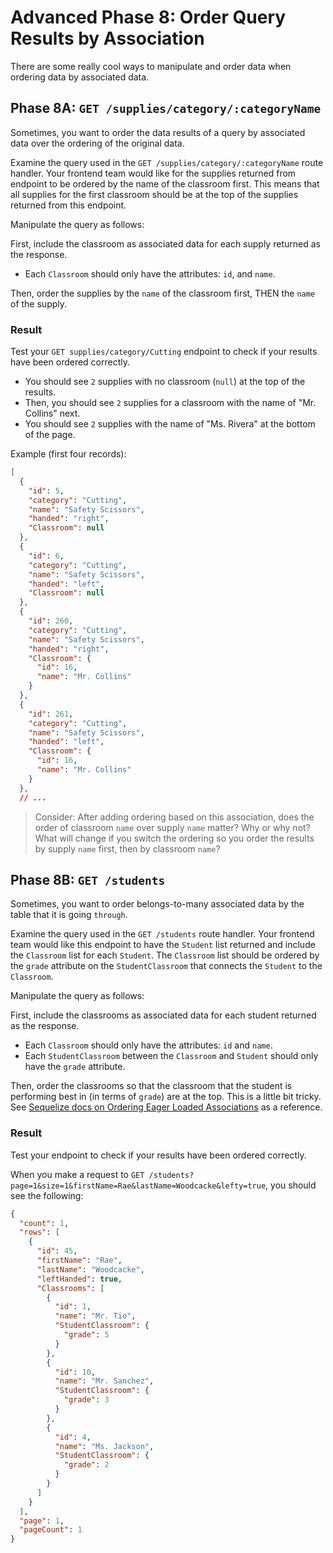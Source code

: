 # Advanced Phase 8: Order Query Results by Association

There are some really cool ways to manipulate and order data when ordering
data by associated data.

## Phase 8A: `GET /supplies/category/:categoryName`

Sometimes, you want to order the data results of a query by associated data
over the ordering of the original data.

Examine the query used in the `GET /supplies/category/:categoryName` route
handler. Your frontend team would like for the supplies returned from endpoint
to be ordered by the name of the classroom first. This means that all supplies
for the first classroom should be at the top of the supplies returned from
this endpoint.

Manipulate the query as follows:

First, include the classroom as associated data for each supply returned as
the response.

- Each `Classroom` should only have the attributes: `id`, and `name`.

Then, order the supplies by the `name` of the classroom first, THEN the `name`
of the supply.

### Result

Test your `GET supplies/category/Cutting` endpoint to check if your results have
been ordered correctly.

- You should see `2` supplies with no classroom (`null`) at the top of the
  results. 
- Then, you should see `2` supplies for a classroom with the name of "Mr.
  Collins" next.
- You should see `2` supplies with the name of "Ms. Rivera" at the bottom of the
  page.

Example (first four records):
```json
[
  {
    "id": 5,
    "category": "Cutting",
    "name": "Safety Scissors",
    "handed": "right",
    "Classroom": null
  },
  {
    "id": 6,
    "category": "Cutting",
    "name": "Safety Scissors",
    "handed": "left",
    "Classroom": null
  },
  {
    "id": 260,
    "category": "Cutting",
    "name": "Safety Scissors",
    "handed": "right",
    "Classroom": {
      "id": 16,
      "name": "Mr. Collins"
    }
  },
  {
    "id": 261,
    "category": "Cutting",
    "name": "Safety Scissors",
    "handed": "left",
    "Classroom": {
      "id": 16,
      "name": "Mr. Collins"
    }
  },
  // ...
```

>Consider: After adding ordering based on this association, does the order of
classroom `name` over supply `name` matter? Why or why not? What will change if
you switch the ordering so you order the results by supply `name` first, then by
classroom `name`?

## Phase 8B: `GET /students`

Sometimes, you want to order belongs-to-many associated data by the table that
it is going `through`.

Examine the query used in the `GET /students` route handler. Your frontend team
would like this endpoint to have the `Student` list returned and include the
`Classroom` list for each `Student`. The `Classroom` list should be ordered by
the `grade` attribute on the `StudentClassroom` that connects the `Student` to
the `Classroom`.

Manipulate the query as follows:

First, include the classrooms as associated data for each student returned as
the response.

- Each `Classroom` should only have the attributes: `id` and `name`. 
- Each `StudentClassroom` between the `Classroom` and `Student` should only have
the `grade` attribute.

Then, order the classrooms so that the classroom that the student is performing
best in (in terms of `grade`) are at the top. This is a little bit tricky.
See [Sequelize docs on Ordering Eager Loaded Associations] as a reference.

### Result

Test your endpoint to check if your results have been ordered correctly.

When you make a request to
`GET /students?page=1&size=1&firstName=Rae&lastName=Woodcacke&lefty=true`, you
should see the following:

```json
{
  "count": 1,
  "rows": [
    {
      "id": 45,
      "firstName": "Rae",
      "lastName": "Woodcacke",
      "leftHanded": true,
      "Classrooms": [
        {
          "id": 1,
          "name": "Mr. Tio",
          "StudentClassroom": {
            "grade": 5
          }
        },
        {
          "id": 10,
          "name": "Mr. Sanchez",
          "StudentClassroom": {
            "grade": 3
          }
        },
        {
          "id": 4,
          "name": "Ms. Jackson",
          "StudentClassroom": {
            "grade": 2
          }
        }
      ]
    }
  ],
  "page": 1,
  "pageCount": 1
}
```

[Sequelize docs on Ordering Eager Loaded Associations]: https://sequelize.org/master/manual/eager-loading.html#ordering-eager-loaded-associations